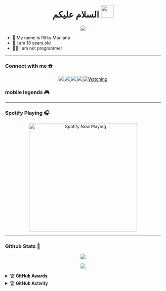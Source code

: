 <h1 align="center">السلام عليكم <img src="https://user-images.githubusercontent.com/1303154/88677602-1635ba80-d120-11ea-84d8-d263ba5fc3c0.gif" width="40px" alt=""><br></h1>
<p align="center">
  <img src="https://github.com/Iikyxyzu" />
</p>

<p align="center">

- 👤 My name is Rifky Maulana
- 💌 I am 18 years old 
- 👨‍💻 I am not programmer

</p>

------
### Connect with me ☎️
<p align="center">
  <a href="https://instagram.com/ikyxyzu"><img src="https://img.shields.io/badge/Instagram-E4405F?style=for-the-badge&logo=instagram&logoColor=white"/> 
  <a href="https://wa.me/6281290942747"><img src="https://img.shields.io/badge/WhatsApp-25D366?style=for-the-badge&logo=whatsapp&logoColor=white" />
  <a href="https://www.replit.com/ikyxyzu"><img src="https://img.shields.io/badge/Replit-%234267B2.svg?&style=for-the-badge&logo=replit&logoColor=white" />
  <a name=ikyxyzu&label=VIEWS&style=flat-square&color=orange" />
  <a href="https://github.com/ikyxyzu"><img src="https://img.shields.io/badge/-GitHub-black?style=flat-square&logo=github" /> 
  <a href="https://komarev.com/ghpvc/?username=ikyxyzu&color=blue&style=flat-square&label=Profile+Views"><img title="Watching" src="https://komarev.com/ghpvc/?username=ikyxyzu&color=green&style=flat-square&label=Profile+View"></a>
</p>

### mobile legends 🎮

------

### Spotify Playing 🎧

<p align="center">
  <a href="https://open.spotify.com/track/5rnuitEUjHnjIoYEDY48Ox?si=39C-uB__TASW9NmmaHYnng=copy-link" target="_blank"><img src="https://now-playing-on-spotify.vercel.app/api/spotify" alt="Spotify Now Playing" width="350"/></a>
</p>

------

### Github Stats 🚀

<p align="center"><a href="https://github.com/ikyxyzu"><img src="https://github-readme-stats.vercel.app/api?username=ikyxyzu&show_icons=true&theme=radical"></a></p>
<p align="center"><a href="https://github.com/ikyxyzu"><img src="https://github-readme-stats.vercel.app/api/top-langs/?username=ikyxyzu&theme=radical&layout=compact"></a></p> 


<details>
    <summary>&#127942 <b>GitHub Awards</b></summary><br/>

![Github Trophy](https://github-profile-trophy.vercel.app/?username=ikyxyzu)

</details>

<details>
    <summary>&#127942 <b>GitHub Activity</b></summary><br/>

![Metrics](https://metrics.lecoq.io/ikyxyzu?template=classic&repositories.forks=true&languages=1&languages.colors=github&languages.threshold=0%25&config.timezone=Asia%2FJakarta)

</details> 

